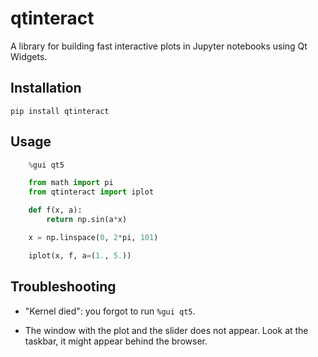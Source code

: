 # qtinteract

A library for building fast interactive plots in Jupyter notebooks using Qt Widgets.

## Installation

    pip install qtinteract

## Usage

```python
    %gui qt5    

    from math import pi
    from qtinteract import iplot

    def f(x, a):
        return np.sin(a*x)

    x = np.linspace(0, 2*pi, 101)

    iplot(x, f, a=(1., 5.))
```

## Troubleshooting

* "Kernel died": you forgot to run `%gui qt5`.

* The window with the plot and the slider does not appear. Look at the taskbar, it might appear behind the browser.
